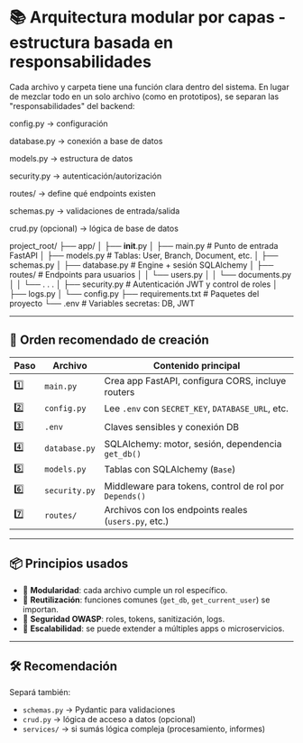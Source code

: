 # 📚 Arquitectura modular por capas - estructura basada en responsabilidades
Cada archivo y carpeta tiene una función clara dentro del sistema. En lugar de mezclar todo en un solo archivo (como en prototipos), se separan las "responsabilidades" del backend:

config.py → configuración

database.py → conexión a base de datos

models.py → estructura de datos

security.py → autenticación/autorización

routes/ → define qué endpoints existen

schemas.py → validaciones de entrada/salida

crud.py (opcional) → lógica de base de datos

project_root/
├── app/
│   ├── __init__.py
│   ├── main.py     # Punto de entrada FastAPI
│   ├── models.py   # Tablas: User, Branch, Document, etc.
│   ├── schemas.py
│   ├── database.py # Engine + sesión SQLAlchemy
│   ├── routes/     # Endpoints para usuarios
│   │   └── users.py
│   │   └── documents.py
│   │   └──  . . .
│   ├── security.py # Autenticación JWT y control de roles
│   ├── logs.py
│   └── config.py
├── requirements.txt # Paquetes del proyecto
└── .env # Variables secretas: DB, JWT


---

## 🧩 Orden recomendado de creación

| Paso | Archivo         | Contenido principal                                    |
|------|------------------|--------------------------------------------------------|
| 1️⃣   | `main.py`        | Crea app FastAPI, configura CORS, incluye routers     |
| 2️⃣   | `config.py`      | Lee `.env` con `SECRET_KEY`, `DATABASE_URL`, etc.     |
| 3️⃣   | `.env`           | Claves sensibles y conexión DB                        |
| 4️⃣   | `database.py`    | SQLAlchemy: motor, sesión, dependencia `get_db()`     |
| 5️⃣   | `models.py`      | Tablas con SQLAlchemy (`Base`)                        |
| 6️⃣   | `security.py`    | Middleware para tokens, control de rol por `Depends()`|
| 7️⃣   | `routes/`        | Archivos con los endpoints reales (`users.py`, etc.)  |

---

## 📦 Principios usados

- 🔹 **Modularidad**: cada archivo cumple un rol específico.
- 🔹 **Reutilización**: funciones comunes (`get_db`, `get_current_user`) se importan.
- 🔹 **Seguridad OWASP**: roles, tokens, sanitización, logs.
- 🔹 **Escalabilidad**: se puede extender a múltiples apps o microservicios.

---

## 🛠️ Recomendación

Separá también:

- `schemas.py` → Pydantic para validaciones
- `crud.py` → lógica de acceso a datos (opcional)
- `services/` → si sumás lógica compleja (procesamiento, informes)

